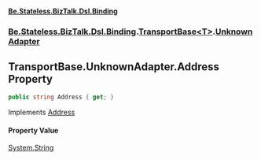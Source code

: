 #### [Be.Stateless.BizTalk.Dsl.Binding](README.md 'README')
### [Be.Stateless.BizTalk.Dsl.Binding](Be.Stateless.BizTalk.Dsl.Binding.md 'Be.Stateless.BizTalk.Dsl.Binding').[TransportBase&lt;T&gt;](TransportBase_T_.md 'Be.Stateless.BizTalk.Dsl.Binding.TransportBase<T>').[UnknownAdapter](TransportBase_T_.UnknownAdapter.md 'Be.Stateless.BizTalk.Dsl.Binding.TransportBase<T>.UnknownAdapter')

## TransportBase<T>.UnknownAdapter.Address Property

```csharp
public string Address { get; }
```

Implements [Address](IAdapter.Address.md 'Be.Stateless.BizTalk.Dsl.Binding.Adapter.IAdapter.Address')

#### Property Value
[System.String](https://docs.microsoft.com/en-us/dotnet/api/System.String 'System.String')